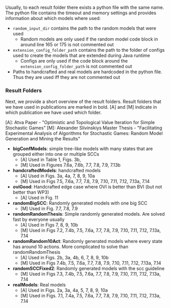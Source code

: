 

Usually, to each result folder there exists a python file with the same name.
The python file contains the timeout and memory settings and provides information about which models where used:
- `random_input_dir` contains the path to the random models that were used
    - Random models are only used if the random model code block in around line 165 or 175 is not commented out
- `extension_config_folder_path` contains the path to the folder of configs used to create the models that are extended during Java runtime
    - Configs are only used if the code block around the `extension_config_folder_path` is not commented out
- Paths to handcrafted and real models are hardcoded in the python file. Thus they are used iff they are not commented out

### Result Folders

Next, we provide a short overview of the result folders. Result folders that we have used in publications are marked in bold.
[A] and [M] indicate in which publication we have used which folder.

[A]: Atva Paper - "Optimistic and Topological Value Iteration for Simple Stochastic Games"
[M]: Alexander Slivinskiys Master Thesis - "Facilitating Experimental Analysis of Algorithms for Stochastic Games: Random Model Generation and Mining the Results"

- **bigConfModels**: simple tree-like models with many states that are grouped either into one or multiple SCCs
    - [A] Used in Table 1, Figs. 3b, 
    - [M] Used in Figures 7.6a, 7.6b, 7.7, 7.8, 7.9, 7.13b
- **handcraftedModels**: handcrafted models
    - [A] Used in Figs. 3a, 4a, 7, 8, 9, 10a
    - [M] Used in Figs 7.5, 7.6a, 7.7, 7.8, 7.9, 7.10, 7.11, 7.12, 7.13a, 7.14
- **oviGood**: Handcrafted edge case where OVI is better than BVI (but not better than WP3)
    - [A] Used in Fig. 11
- **randomBigSCC**: Randomly generated models with one big SCC
    - [M] Used in Fig. 7.7, 7.8, 7.9
- **randomRandomThesis**: Simple randomly generated models. Are solved fast by everyone usually
    - [A] Used in Figs 7, 8, 9, 10b
    - [M] Used in Figs 7.2, 7.4b, 7.5, 7.6a, 7.7, 7.8, 7.9, 7.10, 7.11, 7.12, 7.13a, 7.14
- **randomRandom10Act**: Randomly generated models where every state has around 10 actions. More complicated to solve than randomRandomThesis
    - [A] Used in Figs. 2b, 3a, 4b, 6, 7, 8, 9, 10b
    - [M] Used in Figs 7.4b, 7.5, 7.6a, 7.7, 7.8, 7.9, 7.10, 7.11, 7.12, 7.13a, 7.14
- **randomSCCFixed2**: Randomly generated models with the scc guideline
    - [M] Used in Figs 7.3, 7.4b, 7.5, 7.6a, 7.7, 7.8, 7.9, 7.10, 7.11, 7.12, 7.13a, 7.14
- **realModels**: Real models
    - [A] Used in Figs. 2a, 3a, 4a, 5, 7, 8, 9, 10a
    - [M] Used in Figs. 7.1, 7.4a, 7.5, 7.6a, 7.7, 7.8, 7.9, 7.10, 7.11, 7.12, 7.13a, 7.14